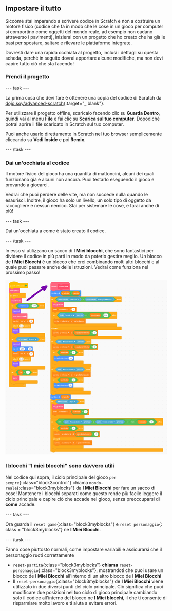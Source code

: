 ## Impostare il tutto

Siccome stai imparando a scrivere codice in Scratch e non a costruire un motore fisico (codice che fa in modo che le cose in un gioco per computer si comportino come oggetti del mondo reale, ad esempio non cadano attraverso i pavimenti), inizierai con un progetto che ho creato che ha già le basi per spostare, saltare e rilevare le piattaforme integrate.

Dovresti dare una rapida occhiata al progetto, inclusi i dettagli su questa scheda, perché in seguito dovrai apportare alcune modifiche, ma non devi capire tutto ciò che sta facendo!

### Prendi il progetto

\--- task \---

La prima cosa che devi fare è ottenere una copia del codice di Scratch da [dojo.soy/advanced-scratch](http://dojo.soy/advanced-scratch){:target="_ blank"}.

Per utilizzare il progetto offline, scaricalo facendo clic su **Guarda Dentro**, quindi vai al menu **File** e fai clic su **Scarica sul tuo computer**. Dopodiché potrai aprire il file scaricato in Scratch sul tuo computer.

Puoi anche usarlo direttamente in Scratch nel tuo browser semplicemente cliccando su **Vedi Inside** e poi **Remix**.

\--- /task \---

### Dai un'occhiata al codice

Il motore fisico del gioco ha una quantità di mattoncini, alcuni dei quali funzionano già e alcuni non ancora. Puoi testarlo eseguendo il gioco e provando a giocarci.

Vedrai che puoi perdere delle vite, ma non succede nulla quando le esaurisci. Inoltre, il gioco ha solo un livello, un solo tipo di oggetto da raccogliere e nessun nemico. Stai per sistemare le cose, e farai anche di più!

\--- task \---

Dai un'occhiata a come è stato creato il codice.

\--- /task \---

In esso si utilizzano un sacco di **I Miei blocchi**, che sono fantastici per dividere il codice in più parti in modo da poterlo gestire meglio. Un blocco de **I Miei Blocchi** è un blocco che crei combinando molti altri blocchi e al quale puoi passare anche delle istruzioni. Vedrai come funziona nel prossimo passo!

![](images/setup2and3.png)

### I blocchi "I miei blocchi" sono davvero utili

Nel codice qui sopra, il ciclo principale del gioco `per sempre`{:class="block3control"} chiama `mondo-reale`{:class="block3myblocks"} da **I Miei Blocchi** per fare un sacco di cose! Mantenere i blocchi separati come questo rende più facile leggere il ciclo principale e capire ciò che accade nel gioco, senza preoccuparsi di **come** accade.

\--- task \---

Ora guarda il `reset game`{:class="block3myblocks"} e `reset personaggio`{: class = "block3myblocks"} ne **I Miei Blocchi**.

\--- /task \---

Fanno cose piuttosto normali, come impostare variabili e assicurarsi che il personaggio ruoti correttamente

- `reset-partita`{:class="block3myblocks"} **chiama** `reset-personaggio`{:class="block3myblocks"}, mostrandoti che puoi usare un blocco de **I Miei Blocchi** all'interno di un altro blocco de **I Miei Blocchi**
- Il `reset-personaggio`{:class="block3myblocks"} de **I Miei Blocchi** viene utilizzato in due diversi punti del ciclo principale. Ciò significa che puoi modificare due posizioni nel tuo ciclo di gioco principale cambiando solo il codice all'interno del blocco ne **I Miei blocchi**, il che ti consente di risparmiare molto lavoro e ti aiuta a evitare errori.